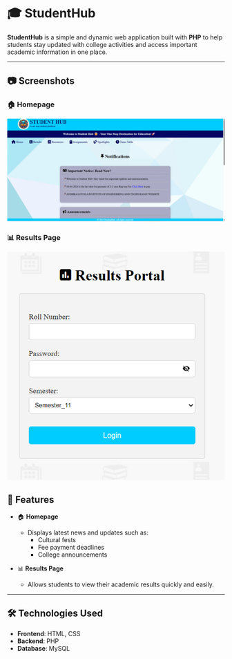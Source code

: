# 🎓 StudentHub

**StudentHub** is a simple and dynamic web application built with **PHP** to help students stay updated with college activities and access important academic information in one place.

---

## 📷 Screenshots

### 🏠 Homepage
![Homepage](homepage_sh.png)

### 📊 Results Page
![Results Page](results_studenthub.png)


## 📌 Features

- 🏠 **Homepage**
  - Displays latest news and updates such as:
    - Cultural fests
    - Fee payment deadlines
    - College announcements

- 📊 **Results Page**
  - Allows students to view their academic results quickly and easily.

---

## 🛠️ Technologies Used

- **Frontend**: HTML, CSS
- **Backend**: PHP
- **Database**: MySQL 



